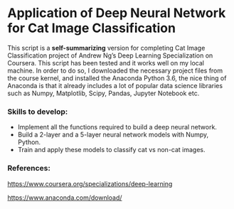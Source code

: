 # Application of Deep Neural Network for Cat Image Classification

This script is a **self-summarizing** version for completing Cat Image Classification project of Andrew Ng’s Deep Learning Specialization on Coursera. This script has been tested and it works well on my local machine. In order to do so, I downloaded the necessary project files from the course kernel, and installed the Anaconda Python 3.6, the nice thing of Anaconda is that it already includes a lot of popular data science libraries such as Numpy, Matplotlib, Scipy, Pandas, Jupyter Notebook etc. 

### Skills to develop:
* Implement all the functions required to build a deep neural network.
* Build a 2-layer and a 5-layer neural network models with Numpy, Python.
* Train and apply these models to classify cat vs non-cat images.

### References:
https://www.coursera.org/specializations/deep-learning

https://www.anaconda.com/download/ 
